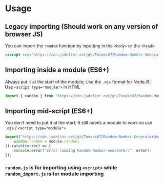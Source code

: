 # Usage
## Legacy importing (Should work on any version of browser JS)
You can import the `random` function by inputting in the `<body>` or the `<head>`:
```html
<script src="https://cdn.jsdelivr.net/gh/Tosoks67/Random-Number-Generator@master/random.js"></script>
```

## Importing inside a module (ES6+)
Always put it at the start of the module; Use the `.mjs` format for NodeJS; Use `<script type="module">` in HTML
```js
import { random } from "https://cdn.jsdelivr.net/gh/Tosoks67/Random-Number-Generator@master/random_import.js";
```

## Importing mid-script (ES6+)
You don't need to put it at the start; It still needs a module to work so use `.mjs` / `<script type="module">`
```js
import("https://cdn.jsdelivr.net/gh/Tosoks67/Random-Number-Generator@master/random_import.js").then((module) => {
    window.random = module.random;
}).catch((error) => {
    console.error("Error loading Random-Number-Generator:", error);
});
```

### `random.js` is for importing using `<script>` while `random_import.js` is for module importing
